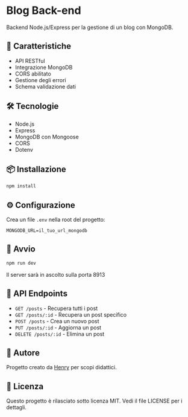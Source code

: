 
# Blog Back-end

Backend Node.js/Express per la gestione di un blog con MongoDB.

## 🚀 Caratteristiche

- API RESTful
- Integrazione MongoDB
- CORS abilitato
- Gestione degli errori
- Schema validazione dati

## 🛠 Tecnologie

- Node.js
- Express
- MongoDB con Mongoose
- CORS
- Dotenv

## 📦 Installazione

```bash
npm install
```

## ⚙️ Configurazione

Crea un file `.env` nella root del progetto:

```
MONGODB_URL=il_tuo_url_mongodb
```

## 🚀 Avvio

```bash
npm run dev
```

Il server sarà in ascolto sulla porta 8913

## 📝 API Endpoints

- `GET /posts` - Recupera tutti i post
- `GET /posts/:id` - Recupera un post specifico
- `POST /posts` - Crea un nuovo post
- `PUT /posts/:id` - Aggiorna un post
- `DELETE /posts/:id` - Elimina un post

## 👤 Autore
Progetto creato da [Henry](https://github.com/henry8913) per scopi didattici.

## 📄 Licenza

Questo progetto è rilasciato sotto licenza MIT. Vedi il file LICENSE per i dettagli.
